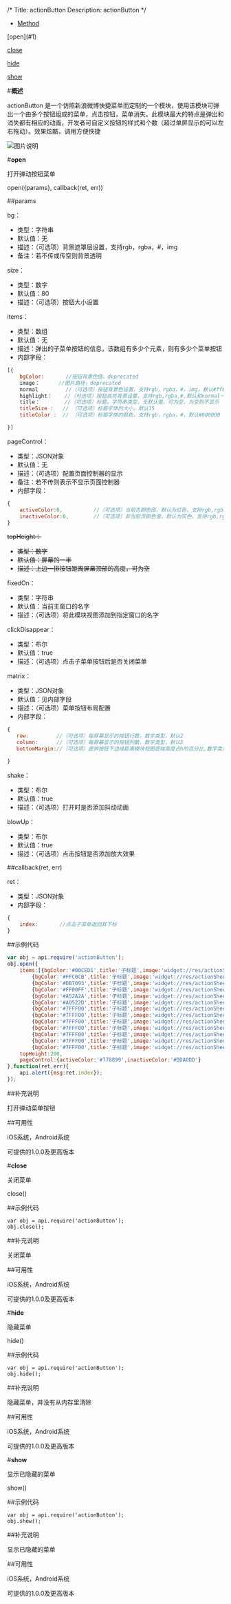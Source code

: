 /*
Title: actionButton
Description: actionButton
*/

<ul id="tab" class="clearfix">
	<li class="active"><a href="#method-content">Method</a></li>
</ul>
<div id="method-content">

<div class="outline">
[open](#1)

[close](#2)

[hide](#3)

[show](#4)
</div>

#**概述**

actionButton 是一个仿照新浪微博快捷菜单而定制的一个模块，使用该模块可弹出一个由多个按钮组成的菜单，点击按钮，菜单消失。此模块最大的特点是弹出和消失都有相应的动画，开发者可自定义按钮的样式和个数（超过单屏显示的可以左右拖动）。效果炫酷，调用方便快捷

![图片说明](/img/docImage/actionButton.jpg)

#**open**<div id="1"></div>

打开弹动按钮菜单

open({params}, callback(ret, err))

##params

bg：

- 类型：字符串
- 默认值：无
- 描述：（可选项）背景遮罩层设置，支持rgb，rgba，#，img
- 备注：若不传或传空则背景透明

size：

- 类型：数字
- 默认值：80
- 描述：（可选项）按钮大小设置

items：

- 类型：数组
- 默认值：无
- 描述：弹出的子菜单按钮的信息，该数组有多少个元素，则有多少个菜单按钮
- 内部字段：

```js
[{
    bgColor:       //按钮背景色值，deprecated
    image：		//图片路径，deprecated
    normal         //（可选项）按钮背景色设置，支持rgb，rgba，#，img，默认#ff0000    highlight：    //（可选项）按钮高亮背景设置，支持rgb,rgba,#,默认和normal一样	title：        //（可选项）标题，字符串类型，无默认值，可为空，为空则不显示    titleSize :   // （可选项）标题字体的大小，默认15	titleColor :  // （可选项）标题字体的颜色，支持rgb，rgba，#，默认#000000 
}]
```

pageControl：

- 类型：JSON对象
- 默认值：无
- 描述：（可选项）配置页面控制器的显示
- 备注：若不传则表示不显示页面控制器
- 内部字段：

```js
{
    activeColor:0,          //（可选项）当前页颜色值，默认为红色，支持rgb,rgba,#
    inactiveColor:0,        //（可选项）非当前页颜色值，默认为灰色，支持rgb,rgba,#
}
```

<del>topHeight：</del>

- <del>类型：数字</del>
- <del>默认值：屏幕的一半</del>
- <del>描述：上边一排按钮距离屏幕顶部的高度，可为空</del>

fixedOn：

- 类型：字符串
- 默认值：当前主窗口的名字
- 描述：（可选项）将此模块视图添加到指定窗口的名字

clickDisappear：

- 类型：布尔
- 默认值：true
- 描述：（可选项）点击子菜单按钮后是否关闭菜单

matrix：

- 类型：JSON对象
- 默认值：见内部字段
- 描述：（可选项）菜单按钮布局配置
- 内部字段：

```js
{
   row:         //（可选项）每屏幕显示的按钮行数，数字类型，默认2   column:      //（可选项）每屏幕显示的按钮列数，数字类型，默认3   bottomMargin://（可选项）底排按钮下边缘距离模块视图底端高度占h的百分比,数字类型,默认40 	   取值范围 0 ~ 100
}
```

shake：

- 类型：布尔
- 默认值：true
- 描述：（可选项）打开时是否添加抖动动画

blowUp：

- 类型：布尔
- 默认值：true
- 描述：（可选项）点击按钮是否添加放大效果

##callback(ret, err)

ret：

- 类型：JSON对象
- 内部字段：

```js
{
	index:       //点击子菜单返回其下标
}
```

##示例代码

```js
var obj = api.require('actionButton');
obj.open({
 	items:[{bgColor:'#00CED1',title:'子标题',image:'widget://res/actionSheet_icon1.png'},
		{bgColor:'#FFC0CB',title:'子标题',image:'widget://res/actionSheet_icon2.png'},
		{bgColor:'#DB7093',title:'子标题',image:'widget://res/actionSheet_icon3.png'},
		{bgColor:'#FF00FF',title:'子标题',image:'widget://res/actionSheet_icon4.png'},
		{bgColor:'#A52A2A',title:'子标题',image:'widget://res/actionSheet_icon5.png'},
		{bgColor:'#A0522D',title:'子标题',image:'widget://res/actionSheet_icon6.png'},
		{bgColor:'#7FFF00',title:'子标题',image:'widget://res/actionSheet_icon7.png'},
		{bgColor:'#7FFF00',title:'子标题',image:'widget://res/actionSheet_icon7.png'},
		{bgColor:'#7FFF00',title:'子标题',image:'widget://res/actionSheet_icon7.png'},
		{bgColor:'#7FFF00',title:'子标题',image:'widget://res/actionSheet_icon7.png'},
		{bgColor:'#7FFF00',title:'子标题',image:'widget://res/actionSheet_icon7.png'},
		{bgColor:'#7FFF00',title:'子标题',image:'widget://res/actionSheet_icon7.png'},
		{bgColor:'#7FFF00',title:'子标题',image:'widget://res/actionSheet_icon7.png'}],
	topHeight:200,
	pageControl:{activeColor:'#778899',inactiveColor:'#DDA0DD'}
},function(ret,err){
	api.alert({msg:ret.index});
});
```

##补充说明

打开弹动菜单按钮

##可用性

iOS系统，Android系统

可提供的1.0.0及更高版本

#**close**<div id="2"></div>

关闭菜单

close()

##示例代码

    var obj = api.require('actionButton');
    obj.close();

##补充说明

关闭菜单

##可用性

iOS系统，Android系统

可提供的1.0.0及更高版本

#**hide**<div id="3"></div>

隐藏菜单

hide()

##示例代码

    var obj = api.require('actionButton');
    obj.hide();

##补充说明

隐藏菜单，并没有从内存里清除

##可用性

iOS系统，Android系统

可提供的1.0.0及更高版本

#**show**<div id="3"></div>

显示已隐藏的菜单

show()

##示例代码

    var obj = api.require('actionButton');
    obj.show();

##补充说明

显示已隐藏的菜单

##可用性

iOS系统，Android系统

可提供的1.0.0及更高版本

